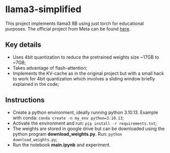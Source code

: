 # llama3-simplified

This project implements llama3 8B using just torch for educational purposes. The official project from Meta can be found [here](https://github.com/meta-llama/llama3).

## Key details
- Uses 4bit quantization to reduce the pretrained weights size ~17GB to ~7GB;
- Takes advantage of flash-attention;
- Implements the KV-cache as in the original project but with a small hack to work for 4bit quantization which involves a sliding window briefly explained in the code;

## Instructions
- Create a python environment, ideally running python 3.10.13. Example with conda: `conda create -n my_env python=3.10.13`;
- Activate the environment and run: `pip install -r requirements.txt`;
- The weights are stored in google drive but can be downloaded using the python program **download_weights.py**. Run: `python download_weights.py`;
- Run the notebook **main.ipynb** and experiment.